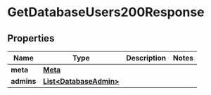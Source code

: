 

# GetDatabaseUsers200Response


## Properties

| Name | Type | Description | Notes |
|------------ | ------------- | ------------- | -------------|
|**meta** | [**Meta**](Meta.md) |  |  |
|**admins** | [**List&lt;DatabaseAdmin&gt;**](DatabaseAdmin.md) |  |  |



